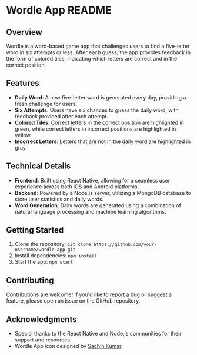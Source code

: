 # Wordle App README

## Overview

Wordle is a word-based game app that challenges users to find a five-letter word in six attempts or less. After each guess, the app provides feedback in the form of colored tiles, indicating which letters are correct and in the correct position.

## Features

- **Daily Word**: A new five-letter word is generated every day, providing a fresh challenge for users.
- **Six Attempts**: Users have six chances to guess the daily word, with feedback provided after each attempt.
- **Colored Tiles**: Correct letters in the correct position are highlighted in green, while correct letters in incorrect positions are highlighted in yellow.
- **Incorrect Letters**: Letters that are not in the daily word are highlighted in gray.
<!-- * **Statistics**: Users can view their win/loss record and average number of attempts per game. -->

## Technical Details

- **Frontend**: Built using React Native, allowing for a seamless user experience across both iOS and Android platforms.
- **Backend**: Powered by a Node.js server, utilizing a MongoDB database to store user statistics and daily words.
- **Word Generation**: Daily words are generated using a combination of natural language processing and machine learning algorithms.

## Getting Started

1. Clone the repository: `git clone https://github.com/your-username/wordle-app.git`
2. Install dependencies: `npm install`
3. Start the app: `npm start`

## Contributing

Contributions are welcome! If you'd like to report a bug or suggest a feature, please open an issue on the GitHub repository.

<!-- ## License

This project is licensed under the MIT License. See LICENSE.md for details. -->

## Acknowledgments

- Special thanks to the React Native and Node.js communities for their support and resources.
- Wordle App icon designed by [Sachin Kumar](https://Sachin-Kumar.com).
